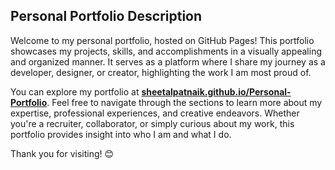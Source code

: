 ## Personal Portfolio Description

Welcome to my personal portfolio, hosted on GitHub Pages! This portfolio showcases my projects, skills, and accomplishments in a visually appealing and organized manner. It serves as a platform where I share my journey as a developer, designer, or creator, highlighting the work I am most proud of.

You can explore my portfolio at **[sheetalpatnaik.github.io/Personal-Portfolio](https://sheetalpatnaik.github.io/Personal-Portfolio/)**. Feel free to navigate through the sections to learn more about my expertise, professional experiences, and creative endeavors. Whether you're a recruiter, collaborator, or simply curious about my work, this portfolio provides insight into who I am and what I do.

Thank you for visiting! 😊
